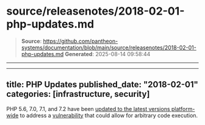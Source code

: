 # source/releasenotes/2018-02-01-php-updates.md

> **Source**: https://github.com/pantheon-systems/documentation/blob/main/source/releasenotes/2018-02-01-php-updates.md
> **Generated**: 2025-08-14 09:58:44

---

---
title: PHP Updates
published_date: "2018-02-01"
categories: [infrastructure, security]
---
PHP 5.6, 7.0, 7.1, and 7.2 have been [updated to the latest versions platform-wide](https://status.pantheon.io/incidents/mkb1l3j8y2sz) to address a [vulnerability](https://www.cisecurity.org/advisory/multiple-vulnerabilities-in-php-could-allow-for-arbitrary-code-execution_2018-023/) that could allow for arbitrary code execution.
